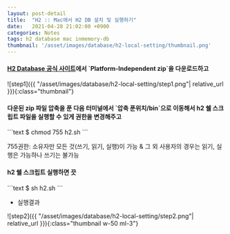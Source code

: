 ```yaml
---
layout: post-detail
title:  "H2 :: Mac에서 H2 DB 설치 및 실행하기"
date:   2021-04-28 21:02:00 +0900
categories: Notes
tags: h2 database mac inmemory-db
thumbnail: '/asset/images/database/h2-local-setting/thumbnail.png'
---
```


<div markdown="1" class="stepper text">
<h4 markdown="1" data-step="1" class="title">
    <a href="http://www.h2database.com/html/download.html" target="_blank">H2 Database 공식 사이트</a>에서 `Platform-Independent zip`을 다운로드하고
</h4>
![step1]({{ "/asset/images/database/h2-local-setting/step1.png"| relative_url }}){:class="thumbnail"}
</div>


<div markdown="1" class="stepper text mt-3">
<h4 markdown="1" data-step="2" class="title">
    다운된 zip 파일 압축을 푼 다음 터미널에서 `압축 푼위치/bin`으로 이동해서 h2 쉘 스크립트 파일을 실행할 수 있게 권한을 변경해주고
</h4>
```text
    $ chmod 755 h2.sh
```
<p class="info">755권한: 소유자만 모든 것(쓰기, 읽기, 실행)이 가능 & 그 외 사용자의 경우는 읽기, 실행은 가능하나 쓰기는 불가능</p>
</div>


<div markdown="1" class="stepper text mt-3">
<h4 markdown="1" data-step="3" class="title">
    h2 쉘 스크립트 실행하면 끗
</h4>
```text
    $ sh h2.sh
```

- 실행결과

![step2]({{ "/asset/images/database/h2-local-setting/step2.png"| relative_url }}){:class="thumbnail w-50 ml-3"}

</div>







